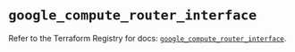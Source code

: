 # `google_compute_router_interface`

Refer to the Terraform Registry for docs: [`google_compute_router_interface`](https://registry.terraform.io/providers/hashicorp/google/5.32.0/docs/resources/compute_router_interface).
